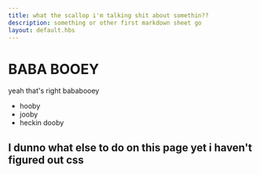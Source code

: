 ```yaml
---
title: what the scallop i'm talking shit about somethin??
description: something or other first markdown sheet go
layout: default.hbs
---
```


# BABA BOOEY
yeah that's right bababooey
- hooby
- jooby
- heckin dooby

## I dunno what else to do on this page  yet i haven't figured out css
